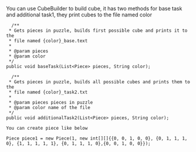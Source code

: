 You can use CubeBuilder to build cube, it has two methods for base task and additional task1, they print cubes to the file named color


	  /**
     * Gets pieces in puzzle, builds first possible cube and prints it to the
     * file named {color}_base.text
     * 
     * @param pieces
     * @param color 
     */
    public void baseTask(List<Piece> pieces, String color);
    
      /**
     * Gets pieces in puzzle, builds all possible cubes and prints them to the
     * file named {color}_task2.txt
     *
     * @param pieces pieces in puzzle
     * @param color name of the file
     */
    public void additionalTask2(List<Piece> pieces, String color);
	
	You can create piece like below
	
	Piece piece1 = new Piece(1, new int[][]{{0, 0, 1, 0, 0}, {0, 1, 1, 1, 0}, {1, 1, 1, 1, 1}, {0, 1, 1, 1, 0},{0, 0, 1, 0, 0}});